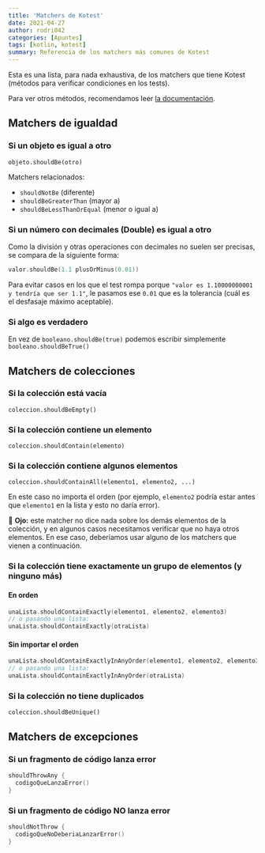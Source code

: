 ```yaml
---
title: 'Matchers de Kotest'
date: 2021-04-27
author: rodri042
categories: [Apuntes]
tags: [kotlin, kotest]
summary: Referencia de los matchers más comunes de Kotest
---
```


Esta es una lista, para nada exhaustiva, de los matchers que tiene Kotest (métodos para verificar condiciones en los tests).

Para ver otros métodos, recomendamos leer [la documentación](https://kotest.io/docs/assertions/core-matchers.html).

## Matchers de igualdad

### Si un objeto es igual a otro

`objeto.shouldBe(otro)`

Matchers relacionados:
- `shouldNotBe` (diferente)
- `shouldBeGreaterThan` (mayor a)
- `shouldBeLessThanOrEqual` (menor o igual a)

### Si un número con decimales (Double) es igual a otro

Como la división y otras operaciones con decimales no suelen ser precisas, se compara de la siguiente forma:

```kotlin
valor.shouldBe(1.1 plusOrMinus(0.01))
```

Para evitar casos en los que el test rompa porque `"valor es 1.10000000001 y tendría que ser 1.1"`, le pasamos ese `0.01` que es la tolerancia (cuál es el desfasaje máximo aceptable).

### Si algo es verdadero

En vez de `booleano.shouldBe(true)` podemos escribir simplemente `booleano.shouldBeTrue()`

## Matchers de colecciones

### Si la colección está vacía

`coleccion.shouldBeEmpty()`

### Si la colección contiene un elemento

`coleccion.shouldContain(elemento)`

### Si la colección contiene algunos elementos

`coleccion.shouldContainAll(elemento1, elemento2, ...)`

En este caso no importa el orden (por ejemplo, `elemento2` podría estar antes que `elemento1` en la lista y esto no daría error).

:eyes: **Ojo:** este matcher no dice nada sobre los demás elementos de la colección, y en algunos casos necesitamos verificar que no haya otros elementos. En ese caso, deberíamos usar alguno de los matchers que vienen a continuación. 

### Si la colección tiene exactamente un grupo de elementos (y ninguno más)

#### En orden

```kotlin
unaLista.shouldContainExactly(elemento1, elemento2, elemento3)
// o pasando una lista:
unaLista.shouldContainExactly(otraLista)
```

#### Sin importar el orden

```kotlin
unaLista.shouldContainExactlyInAnyOrder(elemento1, elemento2, elemento3)
// o pasando una lista:
unaLista.shouldContainExactlyInAnyOrder(otraLista)
```

### Si la colección no tiene duplicados 

`coleccion.shouldBeUnique()`

## Matchers de excepciones

### Si un fragmento de código lanza error

```kotlin
shouldThrowAny {
  codigoQueLanzaError()
}
```

### Si un fragmento de código NO lanza error

```kotlin
shouldNotThrow {
  codigoQueNoDeberiaLanzarError()
}
```
